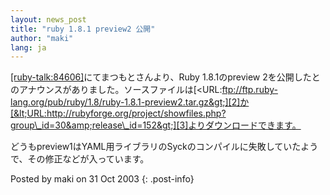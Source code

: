 ```yaml
---
layout: news_post
title: "ruby 1.8.1 preview2 公開"
author: "maki"
lang: ja
---
```


[\[ruby-talk:84606\]][1]にてまつもとさんより、Ruby 1.8.1のpreview
2を公開したとのアナウンスがありました。ソースファイルは[&lt;URL:ftp://ftp.ruby-lang.org/pub/ruby/1.8/ruby-1.8.1-preview2.tar.gz&gt;][2]か[&lt;URL:http://rubyforge.org/project/showfiles.php?group\_id=30&amp;release\_id=152&gt;][3]よりダウンロードできます。

どうもpreview1はYAML用ライブラリのSyckのコンパイルに失敗していたようで、その修正などが入っています。

Posted by maki on 31 Oct 2003
{: .post-info}



[1]: http://blade.nagaokaut.ac.jp/cgi-bin/scat.rb/ruby/ruby-talk/84606 
[2]: ftp://ftp.ruby-lang.org/pub/ruby/1.8/ruby-1.8.1-preview2.tar.gz 
[3]: http://rubyforge.org/project/showfiles.php?group_id=30&amp;release_id=152 
